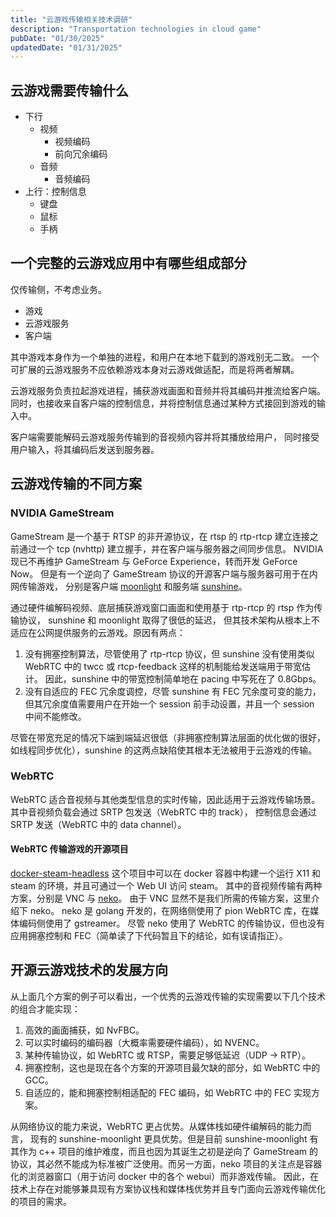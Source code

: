 ```yaml
---
title: "云游戏传输相关技术调研"
description: "Transportation technologies in cloud game"
pubDate: "01/30/2025"
updatedDate: "01/31/2025"
---
```


## 云游戏需要传输什么

- 下行
  - 视频
    - 视频编码
    - 前向冗余编码
  - 音频
    - 音频编码
- 上行：控制信息
  - 键盘
  - 鼠标
  - 手柄

## 一个完整的云游戏应用中有哪些组成部分

仅传输侧，不考虑业务。

- 游戏
- 云游戏服务
- 客户端

其中游戏本身作为一个单独的进程，和用户在本地下载到的游戏别无二致。
一个可扩展的云游戏服务不应依赖游戏本身对云游戏做适配，而是将两者解耦。

云游戏服务负责拉起游戏进程，捕获游戏画面和音频并将其编码并推流给客户端。
同时，也接收来自客户端的控制信息，并将控制信息通过某种方式接回到游戏的输入中。

客户端需要能解码云游戏服务传输到的音视频内容并将其播放给用户，
同时接受用户输入，将其编码后发送到服务器。

## 云游戏传输的不同方案

### NVIDIA GameStream

GameStream 是一个基于 RTSP 的非开源协议，在 rtsp 的 rtp-rtcp
建立连接之前通过一个 tcp (nvhttp) 建立握手，并在客户端与服务器之间同步信息。
NVIDIA 现已不再维护 GameStream 与 GeForce Experience，转而开发 GeForce Now。
但是有一个逆向了 GameStream 协议的开源客户端与服务器可用于在内网传输游戏，
分别是客户端 [moonlight](https://github.com/moonlight-stream) 和服务端
[sunshine](https://github.com/LizardByte/Sunshine)。

通过硬件编解码视频、底层捕获游戏窗口画面和使用基于 rtp-rtcp 的
rtsp 作为传输协议， sunshine 和 moonlight 取得了很低的延迟，
但其技术架构从根本上不适应在公网提供服务的云游戏。原因有两点：
1. 没有拥塞控制算法，尽管使用了 rtp-rtcp 协议，但 sunshine 没有使用类似 WebRTC
中的 twcc 或 rtcp-feedback 这样的机制能给发送端用于带宽估计。
因此，sunshine 中的带宽控制简单地在 pacing 中写死在了 0.8Gbps。
2. 没有自适应的 FEC 冗余度调控，尽管 sunshine 有 FEC 冗余度可变的能力，
但其冗余度值需要用户在开始一个 session 前手动设置，并且一个 session
中间不能修改。

尽管在带宽充足的情况下端到端延迟很低（非拥塞控制算法层面的优化做的很好，如线程同步优化），sunshine
的这两点缺陷使其根本无法被用于云游戏的传输。

### WebRTC

WebRTC 适合音视频与其他类型信息的实时传输，因此适用于云游戏传输场景。
其中音视频负载会通过 SRTP 包发送（WebRTC 中的 track），
控制信息会通过 SRTP 发送（WebRTC 中的 data channel）。

#### WebRTC 传输游戏的开源项目

[docker-steam-headless](https://github.com/Steam-Headless/docker-steam-headless/blob/master/docs/compose-files/.env)
这个项目中可以在 docker 容器中构建一个运行 X11 和 steam 的环境，并且可通过一个 Web UI 访问 steam。
其中的音视频传输有两种方案，分别是 VNC 与 [neko](https://github.com/m1k1o/neko)。
由于 VNC 显然不是我们所需的传输方案，这里介绍下 neko。
neko 是 golang 开发的，在网络侧使用了 pion WebRTC 库，在媒体编码侧使用了 gstreamer。
尽管 neko 使用了 WebRTC 的传输协议，但也没有应用拥塞控制和
FEC（简单读了下代码暂且下的结论，如有误请指正）。

## 开源云游戏技术的发展方向

从上面几个方案的例子可以看出，一个优秀的云游戏传输的实现需要以下几个技术的组合才能实现：
1. 高效的画面捕获，如 NvFBC。
2. 可以实时编码的编码器（大概率需要硬件编码），如 NVENC。
3. 某种传输协议，如 WebRTC 或 RTSP，需要足够低延迟（UDP -> RTP）。
4. 拥塞控制，这也是现在各个方案的开源项目最欠缺的部分，如 WebRTC 中的 GCC。
5. 自适应的，能和拥塞控制相适配的 FEC 编码，如 WebRTC 中的 FEC 实现方案。

从网络协议的能力来说，WebRTC 更占优势。从媒体栈如硬件编解码的能力而言，
现有的 sunshine-moonlight 更具优势。但是目前 sunshine-moonlight
有其作为 c++ 项目的维护难度，而且也因为其诞生之初是逆向了 GameStream
的协议，其必然不能成为标准被广泛使用。而另一方面，neko
项目的关注点是容器化的浏览器窗口（用于访问 docker 中的各个 webui）而非游戏传输。
因此，在技术上存在对能够兼具现有方案协议栈和媒体栈优势并且专门面向云游戏传输优化的项目的需求。
